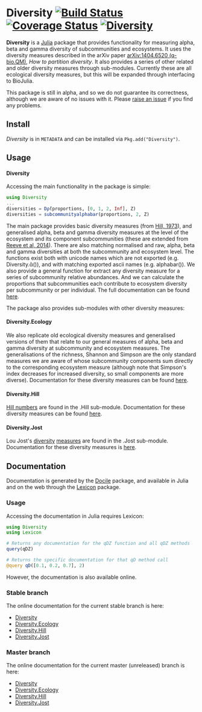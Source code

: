 # Diversity [![Build Status](https://travis-ci.org/richardreeve/Diversity.jl.svg?branch=master)](https://travis-ci.org/richardreeve/Diversity.jl) [![Coverage Status](https://img.shields.io/coveralls/richardreeve/Diversity.jl.svg)](https://coveralls.io/r/richardreeve/Diversity.jl?branch=master) [![Diversity](http://pkg.julialang.org/badges/Diversity_release.svg)](http://pkg.julialang.org/?pkg=Diversity&ver=release)

**Diversity** is a [Julia](http://www.julialang.org) package that provides
functionality for measuring alpha, beta and gamma diversity of
subcommunities and ecosystems. It uses the diversity measures described
in the arXiv paper [arXiv:1404.6520 (q-bio.QM)](http://arxiv.org/abs/1404.6520),
*How to partition diversity*. It also provides a series of other
related and older diversity measures through sub-modules. Currently
these are all ecological diversity measures, but this will be
expanded through interfacing to BioJulia.

This package is still in alpha, and so we do not guarantee its
correctness, although we are aware of no issues with it. Please
[raise an issue](https://github.com/richardreeve/Diversity.jl/issues)
if you find any problems.

## Install

*Diversity* is in `METADATA` and can be installed via `Pkg.add("Diversity")`.

## Usage

#### Diversity

Accessing the main functionality in the package is simple:

```julia
using Diversity
...
diversities = Dρ̄(proportions, [0, 1, 2, Inf], Z)
diversities = subcommunityalphabar(proportions, 2, Z)
```

The main package provides basic diversity measures (from
[Hill, 1973](http://www.jstor.org/stable/1934352)), and generalised alpha,
beta and gamma diversity measures at the level of the ecosystem and its
component subcommunities (these are extended from
[Reeve et al, 2014](http://arxiv.org/abs/1404.6520)).
There are also matching normalised and raw, alpha, beta and gamma
diversities at both the subcommunity and ecosystem level. The
functions exist both with unicode names which are not exported (e.g.
Diversity.ᾱ()), and with matching exported ascii names (e.g.
alphabar()). We also provide a general function for extract any
diversity measure for a series of subcommunity relative abundances.
And we can calculate the proportions that subcommunities each
contribute to ecosystem diversity per subcommunity or per individual.
The full documentation can be found
[here](http://richardreeve.github.io/Diversity.jl/stable/diversity.html).

The package also provides sub-modules with other diversity measures:

#### Diversity.Ecology

We also replicate old ecological diversity measures and generalised
versions of them that relate to our general measures of alpha, beta
and gamma diversity at subcommunity and ecosystem measures. The
generalisations of the richness, Shannon and Simpson are the only
standard measures we are aware of whose subcommunity components sum
directly to the corresponding ecosystem measure (although note that
Simpson's index decreases for increased diversity, so small components
are more diverse).
Documentation for these diversity measures can be found
[here](http://richardreeve.github.io/Diversity.jl/stable/ecology.html).

#### Diversity.Hill

[Hill numbers](http://www.jstor.org/stable/1934352) are found in the
.Hill sub-module.
Documentation for these diversity measures can be found
[here](http://richardreeve.github.io/Diversity.jl/stable/hill.html).

#### Diversity.Jost

Lou Jost's
[diversity](http://dx.doi.org/10.1111/j.2006.0030-1299.14714.x)
[measures](http://www.esajournals.org/doi/abs/10.1890/06-1736.1) are
found in the .Jost sub-module.
Documentation for these diversity measures is
[here](http://richardreeve.github.io/Diversity.jl/stable/jost.html).

## Documentation

Documentation is generated by the
[Docile](https://github.com/MichaelHatherly/Docile.jl) package, and
available in Julia and on the web through the
[Lexicon](https://github.com/MichaelHatherly/Lexicon.jl) package.

### Usage

Accessing the documentation in Julia requires Lexicon:

```julia
using Diversity
using Lexicon

# Returns any documentation for the qDZ function and all qDZ methods
query(qDZ)

# Returns the specific documentation for that qD method call
@query qD([0.1, 0.2, 0.7], 2)
```

However, the documentation is also available online.

### Stable branch

The online documentation for the current stable branch is here:

* [Diversity](http://richardreeve.github.io/Diversity.jl/stable/diversity.html)
* [Diversity.Ecology](http://richardreeve.github.io/Diversity.jl/stable/ecology.html)
* [Diversity.Hill](http://richardreeve.github.io/Diversity.jl/stable/hill.html)
* [Diversity.Jost](http://richardreeve.github.io/Diversity.jl/stable/jost.html)

### Master branch

The online documentation for the current master (unreleased) branch is here:

* [Diversity](http://richardreeve.github.io/Diversity.jl/master/diversity.html)
* [Diversity.Ecology](http://richardreeve.github.io/Diversity.jl/master/ecology.html)
* [Diversity.Hill](http://richardreeve.github.io/Diversity.jl/master/hill.html)
* [Diversity.Jost](http://richardreeve.github.io/Diversity.jl/master/jost.html)
